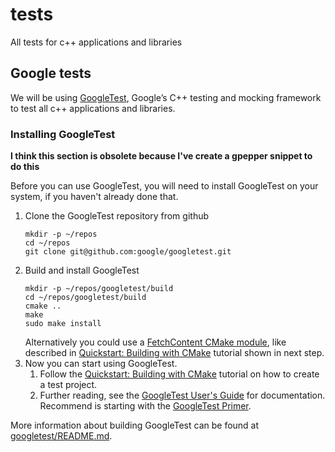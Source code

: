 # tests

 All tests for c++ applications and libraries

 ## Google tests

 We will be using [GoogleTest], Google’s C++ testing and mocking framework to 
 test all c++ applications and libraries.

 ### Installing GoogleTest

**I think this section is obsolete because I've create a gpepper snippet to do this**


Before you can use GoogleTest, you will need to install GoogleTest on your system, 
if you haven't already done that.

1. Clone the GoogleTest repository from github
    ```
    mkdir -p ~/repos
    cd ~/repos
    git clone git@github.com:google/googletest.git 
    ```
2. Build and install GoogleTest
    ```
    mkdir -p ~/repos/googletest/build
    cd ~/repos/googletest/build
    cmake ..
    make
    sudo make install
     ```
     Alternatively you could use a [FetchContent CMake module], like described 
     in [Quickstart: Building with CMake] tutorial shown in next step.
3. Now you can start using GoogleTest.
   1. Follow the [Quickstart: Building with CMake] tutorial on how to create a test project.
   2. Further reading, see the [GoogleTest User's Guide] for documentation. 
   Recommend is starting with the [GoogleTest Primer].

More information about building GoogleTest can be found at [googletest/README.md].


[GoogleTest]: https://google.github.io/googletest/
[GoogleTest User's Guide]: https://google.github.io/googletest/
[GoogleTest Primer]: https://google.github.io/googletest/primer.html
[googletest/README.md]: https://github.com/google/googletest/blob/main/googletest/README.md
[Quickstart: Building with CMake]: https://github.com/google/googletest/blob/main/docs/quickstart-cmake.md
[FetchContent CMake module]: https://cmake.org/cmake/help/latest/module/FetchContent.html